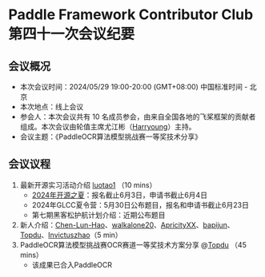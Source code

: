 # Paddle Framework Contributor Club 第四十一次会议纪要

## 会议概况

- 本次会议时间：2024/05/29 19:00-20:00 (GMT+08:00) 中国标准时间 - 北京
- 本次地点：线上会议
- 参会人：本次会议共有 10 名成员参会，由来自全国各地的飞桨框架的贡献者组成。本次会议由轮值主席尤江彬（[Harryoung](https://github.com/Harryoung)）主持。
- 会议主题：《PaddleOCR算法模型挑战赛一等奖技术分享》

## 会议议程

1. 最新开源实习活动介绍 [luotao1](https://github.com/luotao1) （10 mins）
   - [2024年开源之夏](https://summer-ospp.ac.cn/org/orgdetail/ba9ed81f-5898-465f-be22-070901bb17a0?lang=zh)：报名截止6月3日，申请书截止6月4日
   - 2024年GLCC夏令营：5月30日公布题目，报名和申请书截止6月23日
   - 第七期黑客松护航计划介绍：近期公布题目  
2. 新人介绍：[Chen-Lun-Hao](https://github.com/Chen-Lun-Hao)、[walkalone20](https://github.com/walkalone20)、[ApricityXX](https://github.com/ApricityXX)、[bapijun](https://github.com/bapijun)、[Topdu](https://github.com/Topdu)、[Invictuszhao](https://github.com/Invictuszhao)（5 min）
3. PaddleOCR算法模型挑战赛OCR赛道一等奖技术方案分享 @[Topdu](https://github.com/Topdu) （45 mins）
   - 该成果已合入PaddleOCR
